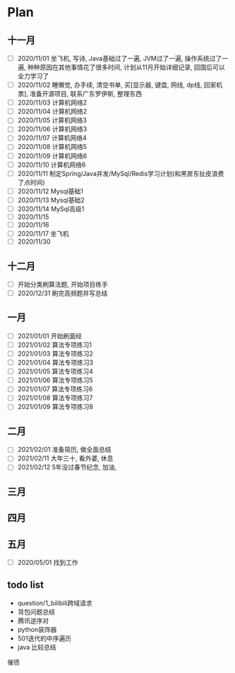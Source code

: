 # Plan
## 十一月
- [ ] 2020/11/01 坐飞机, 写诗, Java基础过了一遍, JVM过了一遍, 操作系统过了一遍, 种种原因在其他事情花了很多时间, 计划从11月开始详细记录, 回国后可以全力学习了
- [ ] 2020/11/02 睡懒觉, 办手续, 清空书单, 买[显示器, 键盘, 网线, dp线, 回家机票], 准备开源项目, 联系广东罗伊斯, 整理东西
- [ ] 2020/11/03 计算机网络2
- [ ] 2020/11/04 计算机网络2
- [ ] 2020/11/05 计算机网络3
- [ ] 2020/11/06 计算机网络3
- [ ] 2020/11/07 计算机网络4
- [ ] 2020/11/08 计算机网络5
- [ ] 2020/11/09 计算机网络6
- [ ] 2020/11/10 计算机网络6
- [ ] 2020/11/11 制定Spring/Java并发/MySql/Redis学习计划(和黑房东扯皮浪费了点时间)
- [ ] 2020/11/12 Mysql基础1
- [ ] 2020/11/13 Mysql基础2
- [ ] 2020/11/14 MySql高级1
- [ ] 2020/11/15 
- [ ] 2020/11/16 
- [ ] 2020/11/17 坐飞机
- [ ] 2020/11/30 

## 十二月
- [ ] 开始分类刷算法题, 开始项目练手
- [ ] 2020/12/31 刷完高频题并写总结

## 一月
- [ ] 2021/01/01 开始刷面经
- [ ] 2021/01/02 算法专项练习1
- [ ] 2021/01/03 算法专项练习2
- [ ] 2021/01/04 算法专项练习3
- [ ] 2021/01/05 算法专项练习4
- [ ] 2021/01/06 算法专项练习5
- [ ] 2021/01/07 算法专项练习6
- [ ] 2021/01/08 算法专项练习7
- [ ] 2021/01/09 算法专项练习8

## 二月
- [ ] 2021/02/01 准备简历, 做全面总结
- [ ] 2021/02/11 大年三十, 看外婆, 休息
- [ ] 2021/02/12 5年没过春节纪念, 加油, 

## 三月

## 四月

## 五月
- [ ] 2020/05/01 找到工作


## todo list
- question/1_bilibili跨域请求
- 背包问题总结
- 腾讯逆序对
- python装饰器
- 501迭代的中序遍历
- java 比较总结

催债
